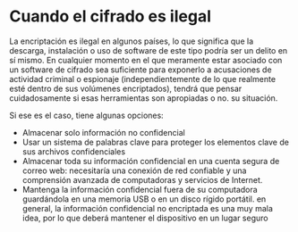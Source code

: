 [Title]: # (Cuando el cifrado es ilegal)
[Order]: # (4)

# Cuando el cifrado es ilegal 

La encriptación es ilegal en algunos países, lo que significa que la descarga, instalación o uso de software de este tipo podría ser un delito en sí mismo. En cualquier momento en el que meramente estar asociado con un software de cifrado sea suficiente para exponerlo a acusaciones de actividad criminal o espionaje (independientemente de lo que realmente esté dentro de sus volúmenes encriptados), tendrá que pensar cuidadosamente si esas herramientas son apropiadas o no. su situación.

Si ese es el caso, tiene algunas opciones: 

*	Almacenar solo información no confidencial 
*	Usar un sistema de palabras clave para proteger los elementos clave de sus archivos confidenciales 
*	Almacenar toda su información confidencial en una cuenta segura de correo web: necesitaría una conexión de red confiable y una comprensión avanzada de computadoras y servicios de Internet. 
*	Mantenga la información confidencial fuera de su computadora guardándola en una memoria USB o en un disco rígido portátil. en general, la información confidencial no encriptada es una muy mala idea, por lo que deberá mantener el dispositivo en un lugar seguro
